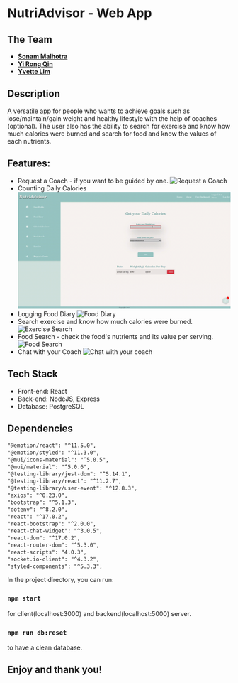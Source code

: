 # NutriAdvisor - Web App

## The Team

- **[Sonam Malhotra](https://github.com/Smalhotra1996)**
- **[Yi Rong Qin](https://github.com/yq4103)**
- **[Yvette Lim](https://github.com/magotts)**

## Description 
A versatile app for people who wants to achieve goals such as lose/maintain/gain weight and healthy lifestyle with the help of coaches (optional). The user also has the ability to search for exercise and know how much calories were burned and search for food and know the values of each nutrients.

## Features:
- Request a Coach - if you want to be guided by one.
![Request a Coach](client/docs/requestcoach.gif)
- Counting Daily Calories
![Calorie Calculator](client/docs/caloriecount.gif)
- Logging Food Diary
![Food Diary](client/docs/fooddiary.gif)
- Search exercise and know how much calories were burned.
![Exercise Search](client/docs/exercise.gif)
- Food Search - check the food's nutrients and its value per serving.
![Food Search](client/docs/foodsearch.gif)
- Chat with your Coach
![Chat with your coach](client/docs/chat.gif)


## Tech Stack
- Front-end: React
- Back-end: NodeJS, Express
- Database: PostgreSQL

## Dependencies
    "@emotion/react": "^11.5.0",
    "@emotion/styled": "^11.3.0",
    "@mui/icons-material": "^5.0.5",
    "@mui/material": "^5.0.6",
    "@testing-library/jest-dom": "^5.14.1",
    "@testing-library/react": "^11.2.7",
    "@testing-library/user-event": "^12.8.3",
    "axios": "^0.23.0",
    "bootstrap": "^5.1.3",
    "dotenv": "^8.2.0",
    "react": "^17.0.2",
    "react-bootstrap": "^2.0.0",
    "react-chat-widget": "^3.0.5",
    "react-dom": "^17.0.2",
    "react-router-dom": "^5.3.0",
    "react-scripts": "4.0.3",
    "socket.io-client": "^4.3.2",
    "styled-components": "^5.3.3",

In the project directory, you can run:

### `npm start`

for client(localhost:3000) and backend(localhost:5000) server. 

### `npm run db:reset`

to have a clean database.

## Enjoy and thank you!